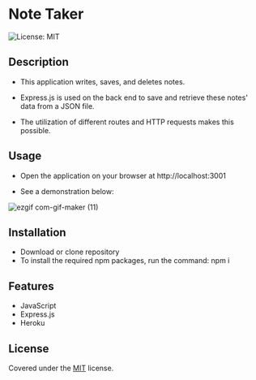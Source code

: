 # Note Taker

![License: MIT](https://img.shields.io/badge/License-MIT-yellow.svg)

## Description

* This application writes, saves, and deletes notes.

* Express.js is used on the back end to save and retrieve these notes' data from a JSON file.

* The utilization of different routes and HTTP requests makes this possible.

## Usage

* Open the application on your browser at http://localhost:3001 

* See a demonstration below:

![ezgif com-gif-maker (11)](https://user-images.githubusercontent.com/101146153/165641711-afb12420-a61d-4f61-9826-32fcce1f8102.gif)

## Installation
* Download or clone repository
* To install the required npm packages, run the command: npm i

## Features

* JavaScript
* Express.js
* Heroku

## License

Covered under the [MIT](license.txt) license.
